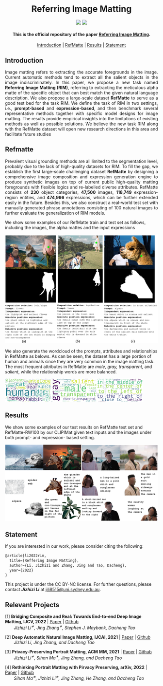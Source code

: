 <h1 align="center">Referring Image Matting</h1>

<p align="center">
<a href=""><img  src="https://img.shields.io/badge/arXiv-Paper-<COLOR>.svg" ></a>
<a href=""><img  src="https://img.shields.io/badge/license-CC%20BY--NC-orange"></a>
</p>

<h4 align="center">This is the official repository of the paper <a href="">Referring Image Matting</a>.</h4>

<p align="center">
  <a href="#introduction">Introduction</a> |
  <a href="#refmatte">RefMatte</a> |
  <a href="#results">Results</a> |
  <a href="#statement">Statement</a>
</p>

## Introduction

<p align="justify">Image matting refers to extracting the accurate foregrounds in the image. Current automatic methods tend to extract all the salient objects in the image indiscriminately. In this paper, we propose a new task named <strong>Referring Image Matting (RIM)</strong>, referring to extracting the meticulous alpha matte of the specific object that can best match the given natural language description. We also propose a large-scale dataset <strong>RefMatte</strong> to serve as a good test bed for the task RIM. We define the task of RIM in two settings, i.e., <strong>prompt-based</strong> and <strong>expression-based</strong>, and then benchmark several representative methods together with specific model designs for image matting. The results provide empirical insights into the limitations of existing methods as well as possible solutions. We believe the new task RIM along with the RefMatte dataset will open new research directions in this area and facilitate future studies </p>


## Refmatte

<p align="justify"> Prevalent visual grounding methods are all limited to the segmentation level, probably due to the lack of high-quality datasets for RIM. To fill the gap, we establish the first large-scale challenging dataset <strong>RefMatte</strong> by designing a comprehensive image composition and expression generation engine to produce synthetic images on top of current public high-quality matting foregrounds with flexible logics and re-labelled diverse attributes. RefMatte consists of <strong>230</strong> object categories, <strong>47,500</strong> images, <strong>118,749</strong> expression-region entities, and <strong>474,996</strong> expressions, which can be further extended easily in the future. Besides this, we also construct a real-world test set with manually generated phrase annotations consisting of 100 natural images to further evaluate the generalization of RIM models.</p> We show some examples of our RefMatte train and test set as follows, including the images, the alpha mattes and the input expressions

![](demo/src/refmatte.png)

We also generate the wordcloud of the prompts, attributes and relationships in RefMatte as belows. As can be seen, the dataset has a large portion of human and animals since they are very common in the image matting task. The most frequent attributes in RefMatte are *male, gray, transparent,* and *salient*, while the relationship words are more balanced.

<img src="demo/src/wc_prompt.jpg" width="30%"><img src="demo/src/wc_attr.jpg" width="30%"><img src="demo/src/wc_relation.jpg" width="30%">

## Results

We show some examples of our test results on RefMatte test set and RefMatte-RW100 by our CLIPIMat given text inputs and the images under both prompt- and expression- based setting.

<img src="demo/src/intro1.jpg" width="50%"><img src="demo/src/intro2.jpg" width="50%">


## Statement

If you are interested in our work, please consider citing the following:
```
@article{li2022rim,
  title={Reffering Image Matting},
  author={Li, Jizhizi and Zhang, Jing and Tao, Dacheng},
  year={2022}
}
```

This project is under the CC BY-NC license. For further questions, please contact <strong><i>Jizhizi Li</i></strong> at [jili8515@uni.sydney.edu.au](mailto:jili8515@uni.sydney.edu.au).


## Relevant Projects

[1] <strong>Bridging Composite and Real: Towards End-to-end Deep Image Matting, IJCV, 2022 </strong> | [Paper](https://link.springer.com/article/10.1007/s11263-021-01541-0) | [Github](https://github.com/JizhiziLi/GFM)
<br><em>&ensp; &ensp; &ensp;Jizhizi Li<sup>&#8727;</sup>, Jing Zhang<sup>&#8727;</sup>, Stephen J. Maybank, Dacheng Tao</em>

[2] <strong>Deep Automatic Natural Image Matting, IJCAI, 2021</strong> | [Paper](https://www.ijcai.org/proceedings/2021/0111) | [Github](https://github.com/JizhiziLi/AIM)
<br><em>&ensp; &ensp; &ensp;Jizhizi Li, Jing Zhang, and Dacheng Tao</em>

[3] <strong>Privacy-Preserving Portrait Matting, ACM MM, 2021</strong> | [Paper](https://dl.acm.org/doi/pdf/10.1145/3474085.3475512) | [Github](https://github.com/JizhiziLi/P3M)
<br><em>&ensp; &ensp; &ensp;Jizhizi Li<sup>&#8727;</sup>, Sihan Ma<sup>&#8727;</sup>, Jing Zhang, and Dacheng Tao</em>

[4] <strong>Rethinking Portrait Matting with Pirvacy Preserving, arXiv, 2022</strong> | [Paper](https://arxiv.org/abs/2203.16828) | [Github](https://github.com/ViTAE-Transformer/ViTAE-Transformer-Matting)
<br><em>&ensp; &ensp; &ensp;Sihan Ma<sup>&#8727;</sup>, Jizhizi Li<sup>&#8727;</sup>, Jing Zhang, He Zhang, and Dacheng Tao</em>
